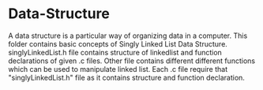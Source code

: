 # Data-Structure
A data structure is a particular way of organizing data in a computer.
This folder contains basic concepts of Singly Linked List Data Structure.
singlyLinkedList.h file contains structure of linkedlist and function declarations of given .c files.
Other file contains different different functions which can be used to manipulate linked list.
Each .c file require that "singlyLinkedList.h" file as it contains structure and function declaration.
